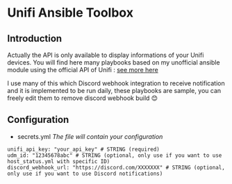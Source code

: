 # Unifi Ansible Toolbox

## Introduction

Actually the API is only available to display informations of your Unifi devices.
You will find here many playbooks based on my unofficial ansible module using the official API of Unifi : [see more here](https://github.com/erwanclx/UnifiAnsibleModule)

I use many of this which Discord webhook integration to receive notification and it is implemented to be run daily, these playbooks are sample, you can freely edit them to remove discord webhook build 😊

## Configuration

- secrets.yml
*The file will contain your configuration*
```
unifi_api_key: "your_api_key" # STRING (required)
udm_id: "12345678abc" # STRING (optional, only use if you want to use host_status.yml with specific ID)
discord_webhook_url: "https://discord.com/XXXXXXX" # STRING (optional, only use if you want to use Discord notifications)
```
